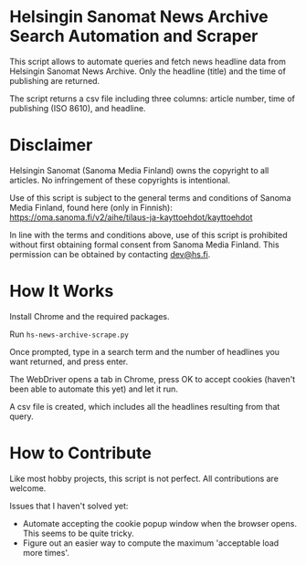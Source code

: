 # Helsingin Sanomat News Archive Search Automation and Scraper

This script allows to automate queries and fetch news headline data from Helsingin Sanomat News Archive. Only the headline (title) and the time of publishing are returned.

The script returns a csv file including three columns: article number, time of publishing (ISO 8610), and headline.



# Disclaimer

Helsingin Sanomat (Sanoma Media Finland) owns the copyright to all articles. No infringement of these copyrights is intentional.

Use of this script is subject to the general terms and conditions of Sanoma Media Finland, found here (only in Finnish):
https://oma.sanoma.fi/v2/aihe/tilaus-ja-kayttoehdot/kayttoehdot

In line with the terms and conditions above, use of this script is prohibited without first obtaining formal consent from Sanoma Media Finland. This permission can be obtained by contacting dev@hs.fi.



# How It Works

Install Chrome and the required packages.

Run `hs-news-archive-scrape.py`

Once prompted, type in a search term and the number of headlines you want returned, and press enter. 

The WebDriver opens a tab in Chrome, press OK to accept cookies (haven't been able to automate this yet) and let it run.

A csv file is created, which includes all the headlines resulting from that query.



# How to Contribute

Like most hobby projects, this script is not perfect. All contributions are welcome.

Issues that I haven't solved yet:
- Automate accepting the cookie popup window when the browser opens. This seems to be quite tricky.
- Figure out an easier way to compute the maximum 'acceptable load more times'.



